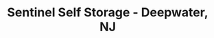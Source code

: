 ---
title: "Sentinel Self Storage - Deepwater, NJ"
url: /pennsville/sentinel-self-storage-deepwater-nj/
shop: storage rental
---